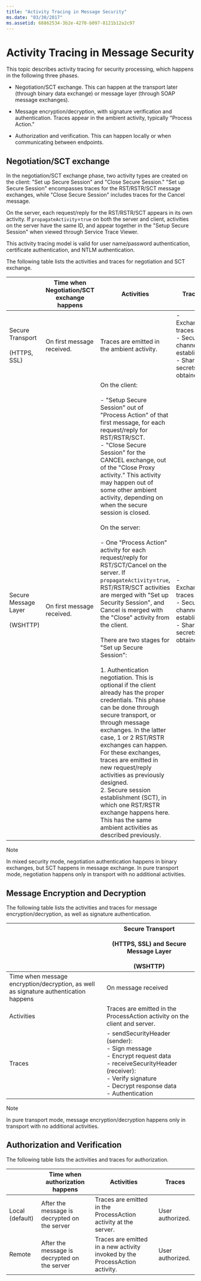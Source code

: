 ```yaml
---
title: "Activity Tracing in Message Security"
ms.date: "03/30/2017"
ms.assetid: 68862534-3b2e-4270-b097-8121b12a2c97
---
```

# Activity Tracing in Message Security
This topic describes activity tracing for security processing, which happens in the following three phases.  
  
-   Negotiation/SCT exchange. This can happen at the transport later (through binary data exchange) or message layer (through SOAP message exchanges).  
  
-   Message encryption/decryption, with signature verification and authentication. Traces appear in the ambient activity, typically "Process Action."  
  
-   Authorization and verification. This can happen locally or when communicating between endpoints.  
  
## Negotiation/SCT exchange  
 In the negotiation/SCT exchange phase, two activity types are created on the client: "Set up Secure Session" and "Close Secure Session." "Set up Secure Session" encompasses traces for the RST/RSTR/SCT message exchanges, while "Close Secure Session" includes traces for the Cancel message.  
  
 On the server, each request/reply for the RST/RSTR/SCT appears in its own activity. If `propagateActivity`=`true` on both the server and client, activities on the server have the same ID, and appear together in the "Setup Secure Session" when viewed through Service Trace Viewer.  
  
 This activity tracing model is valid for user name/password authentication, certificate authentication, and NTLM authentication.  
  
 The following table lists the activities and traces for negotiation and SCT exchange.  
  
||Time when Negotiation/SCT exchange happens|Activities|Traces|  
|-|-------------------------------------------------|----------------|------------|  
|Secure Transport<br /><br /> (HTTPS, SSL)|On first message received.|Traces are emitted in the ambient activity.|-   Exchange traces<br />-   Secure channel established<br />-   Share secrets obtained.|  
|Secure Message Layer<br /><br /> (WSHTTP)|On first message received.|On the client:<br /><br /> -   "Setup Secure Session" out of "Process Action" of that first message, for each request/reply for RST/RSTR/SCT.<br />-   "Close Secure Session" for the CANCEL exchange, out of the "Close Proxy activity." This activity may happen out of some other ambient activity, depending on when the secure session is closed.<br /><br /> On the server:<br /><br /> -   One "Process Action" activity for each request/reply for RST/SCT/Cancel on the server. If `propagateActivity`=`true`, RST/RSTR/SCT activities are merged with "Set up Security Session", and Cancel is merged with the "Close" activity from the client.<br /><br /> There are two stages for "Set up Secure Session":<br /><br /> 1.  Authentication negotiation. This is optional if the client already has the proper credentials. This phase can be done through secure transport, or through message exchanges. In the latter case, 1 or 2 RST/RSTR exchanges can happen. For these exchanges, traces are emitted in new request/reply activities as previously designed.<br />2.  Secure session establishment (SCT), in which one RST/RSTR exchange happens here. This has the same ambient activities as described previously.|-   Exchange traces<br />-   Secure channel established<br />-   Share secrets obtained.|  
  
> [!NOTE]
>  In mixed security mode, negotiation authentication happens in binary exchanges, but SCT happens in message exchange. In pure transport mode, negotiation happens only in transport with no additional activities.  
  
## Message Encryption and Decryption  
 The following table lists the activities and traces for message encryption/decryption, as well as signature authentication.  
  
||Secure Transport<br /><br /> (HTTPS, SSL) and Secure Message Layer<br /><br /> (WSHTTP)|  
|-|---------------------------------------------------------------------------------|  
|Time when message encryption/decryption, as well as signature authentication happens|On message received|  
|Activities|Traces are emitted in the ProcessAction activity on the client and server.|  
|Traces|-   sendSecurityHeader (sender):<br />-   Sign message<br />-   Encrypt request data<br />-   receiveSecurityHeader (receiver):<br />-   Verify signature<br />-   Decrypt response data<br />-   Authentication|  
  
> [!NOTE]
>  In pure transport mode, message encryption/decryption happens only in transport with no additional activities.  
  
## Authorization and Verification  
 The following table lists the activities and traces for authorization.  
  
||Time when authorization happens|Activities|Traces|  
|-|-------------------------------------|----------------|------------|  
|Local (default)|After the message is decrypted on the server|Traces are emitted in the ProcessAction activity at the server.|User authorized.|  
|Remote|After the message is decrypted on the server|Traces are emitted in a new activity invoked by the ProcessAction activity.|User authorized.|

